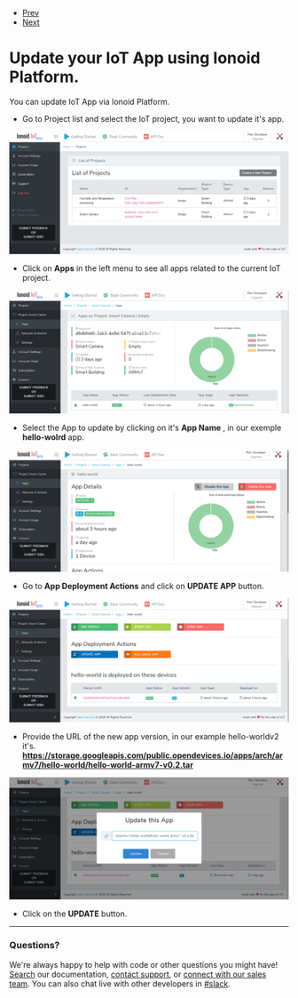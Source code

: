<nav role="navigation">
                <ul class="pagination">
                        <li class="button"><a href="#0">Prev</a></li>
                        <li class="button"><a href="#0">Next</a></li>
                </ul>
</nav>

# Update your IoT App using Ionoid Platform.

You can update IoT App  via Ionoid Platform.

- Go to Project list and select the IoT project,  you want to update it's app.
 
 ![Project List](ProjectsList.png)
 
- Click on **Apps** in the left menu to see all apps related to the current IoT project.

 ![Apps List](AppsList.png)

- Select the App to update by clicking on it's **App Name** , in our exemple **hello-wolrd** app.

 ![App Details](AppDetails.png)

- Go to **App Deployment Actions** and click on **UPDATE APP** button.

 ![App Actions](AppActions.png)

- Provide the URL of the new app version,  in our example hello-worldv2 it's.
**https://storage.googleapis.com/public.opendevices.io/apps/arch/armv7/hello-world/hello-world-armv7-v0.2.tar**

 ![App Update](AppUpdate.png)

- Click on the **UPDATE** button.



---


### Questions?
We're always happy to help with code or other questions you might have! [Search](https://docs.ionoid.io/#/) our documentation, [contact support](support@ionoid.io), or [connect with our sales team](support@opendevices.io). You can also chat live with other developers in  [#slack](https://ionoidcommunity.slack.com/messages).
